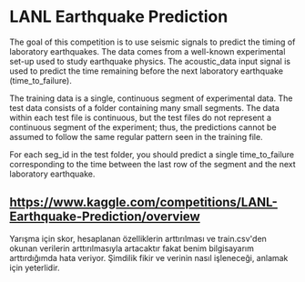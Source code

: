 # LANL Earthquake Prediction

The goal of this competition is to use seismic signals to predict the timing of laboratory earthquakes. The data comes from a well-known experimental set-up used to study earthquake physics. The acoustic_data input signal is used to predict the time remaining before the next laboratory earthquake (time_to_failure).

The training data is a single, continuous segment of experimental data. The test data consists of a folder containing many small segments. The data within each test file is continuous, but the test files do not represent a continuous segment of the experiment; thus, the predictions cannot be assumed to follow the same regular pattern seen in the training file.

For each seg_id in the test folder, you should predict a single time_to_failure corresponding to the time between the last row of the segment and the next laboratory earthquake.

## https://www.kaggle.com/competitions/LANL-Earthquake-Prediction/overview

Yarışma için skor, hesaplanan özelliklerin arttırılması ve train.csv'den okunan verilerin arttırılmasıyla artacaktır fakat benim bilgisayarım arttırdığımda hata veriyor. Şimdilik fikir ve verinin nasıl işleneceği, anlamak için yeterlidir.
